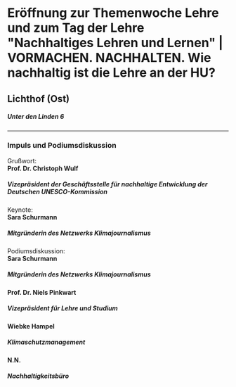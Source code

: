 # Eröffnung zur Themenwoche Lehre und zum Tag der Lehre "Nachhaltiges Lehren und Lernen" | VORMACHEN. NACHHALTEN. Wie nachhaltig ist die Lehre an der HU?   
## Lichthof (Ost)  
##### Unter den Linden 6
---
### Impuls und Podiumsdiskussion
Grußwort: \
**Prof. Dr. Christoph Wulf**  
##### Vizepräsident der Geschäftsstelle für nachhaltige Entwicklung der Deutschen UNESCO-Kommission
Keynote: \
**Sara Schurmann**  
##### Mitgründerin des Netzwerks Klimajournalismus
Podiumsdiskussion: \
**Sara Schurmann**  
##### Mitgründerin des Netzwerks Klimajournalismus
**Prof. Dr. Niels Pinkwart**  
##### Vizepräsident für Lehre und Studium
**Wiebke Hampel**  
##### Klimaschutzmanagement
**N.N.**  
##### Nachhaltigkeitsbüro
